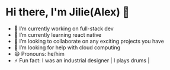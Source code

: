 # Hi there, I'm Jilie(Alex) 👋

- 🔭 I’m currently working on full-stack dev
- 🌱 I’m currently learning react native
- 👯 I’m looking to collaborate on any exciting projects you have
- 🤔 I’m looking for help with cloud computing
- 😄 Pronouns: he/him
- ⚡ Fun fact: I was an industrial designer | I plays drums | 

